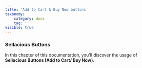 ```yaml
---
title: 'Add to Cart & Buy Now buttons'
taxonomy:
    category: docs
    tag: ''
visible: true
---
```


### Sellacious Buttons

In this chapter of this documentation, you'll discover the usage of **Sellacious Buttons (Add to Cart/ Buy Now)**. 